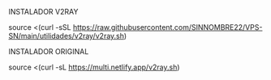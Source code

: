 INSTALADOR V2RAY

source <(curl -sSL https://raw.githubusercontent.com/SINNOMBRE22/VPS-SN/main/utilidades/v2ray/v2ray.sh)

INSTALADOR ORIGINAL

source <(curl -sL https://multi.netlify.app/v2ray.sh)
